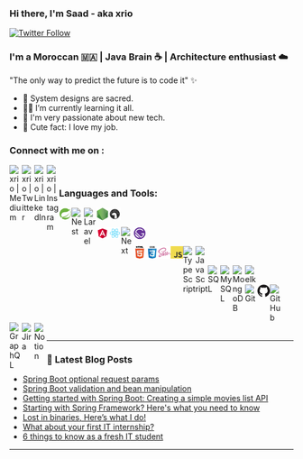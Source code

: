 ### Hi there, I'm Saad - aka xrio


[![Twitter Follow](https://img.shields.io/twitter/follow/daasrattale?color=1DA1F2&logo=twitter&style=for-the-badge)](https://twitter.com/intent/follow?original_referer=https%3A%2F%2Fgithub.com%2Fdaasrattale&screen_name=daasrattale)


### I'm a Moroccan 🇲🇦 | Java Brain ☕️ | Architecture enthusiast ☁️

"The only way to predict the future is to code it" ✨

- 🔅 System designs are sacred.
- 🤟🏻 I’m currently learning it all.
- 🤍 I'm very passionate about new tech.
- 👻 Cute fact: I love my job.

### Connect with me on :

[<img align="left" alt="xrio | Medium" width="22px" src="https://cdn.jsdelivr.net/npm/simple-icons@v3/icons/medium.svg" />][medium]
[<img align="left" alt="xrio | Twitter" width="22px" src="https://cdn.jsdelivr.net/npm/simple-icons@v3/icons/twitter.svg" />][twitter]
[<img align="left" alt="xrio | LinkedIn" width="22px" src="https://cdn.jsdelivr.net/npm/simple-icons@v3/icons/linkedin.svg" />][linkedin]
[<img align="left" alt="xrio | Instagram" width="22px" src="https://cdn.jsdelivr.net/npm/simple-icons@v3/icons/stackoverflow.svg" />][stackoverflow]
<br />

### Languages and Tools:

[<img align="left" alt="Spring" width="22px" src="https://raw.githubusercontent.com/github/explore/80688e429a7d4ef2fca1e82350fe8e3517d3494d/topics/spring-boot/spring-boot.png" />][xrio]
[<img align="left" alt="Nest" width="22px" src="https://docs.nestjs.com/assets/logo-small.svg" />][xrio]
[<img align="left" alt="Laravel" width="22px" src="https://upload.wikimedia.org/wikipedia/commons/thumb/9/9a/Laravel.svg/1200px-Laravel.svg.png" />][xrio]
[<img align="left" alt="Node.js" width="22px" src="https://raw.githubusercontent.com/github/explore/80688e429a7d4ef2fca1e82350fe8e3517d3494d/topics/nodejs/nodejs.png" />][xrio]
[<img align="left" alt="Deno" width="22px" src="https://raw.githubusercontent.com/github/explore/361e2821e2dea67711cde99c9c40ed357061cf27/topics/deno/deno.png" />][xrio]
<br>
<br>
[<img align="left" alt="Angular" width="22px" src="https://raw.githubusercontent.com/github/explore/80688e429a7d4ef2fca1e82350fe8e3517d3494d/topics/angular/angular.png" />][xrio]
[<img align="left" alt="React" width="22px" src="https://raw.githubusercontent.com/github/explore/80688e429a7d4ef2fca1e82350fe8e3517d3494d/topics/react/react.png" />][xrio]
[<img align="left" alt="Next" width="22px" src="https://iconape.com/wp-content/files/gm/82643/svg/next-js.svg" />][xrio]
[<img align="left" alt="Gatsby" width="22px" src="https://raw.githubusercontent.com/github/explore/e94815998e4e0713912fed477a1f346ec04c3da2/topics/gatsby/gatsby.png" />][xrio]
<br>
<br>
[<img align="left" alt="HTML" width="22px" src="https://raw.githubusercontent.com/github/explore/80688e429a7d4ef2fca1e82350fe8e3517d3494d/topics/html/html.png" />][xrio]
[<img align="left" alt="CSS3" width="22px" src="https://raw.githubusercontent.com/github/explore/80688e429a7d4ef2fca1e82350fe8e3517d3494d/topics/css/css.png" />][xrio]
[<img align="left" alt="Sass" width="22px" src="https://raw.githubusercontent.com/github/explore/80688e429a7d4ef2fca1e82350fe8e3517d3494d/topics/sass/sass.png" />][xrio]
[<img align="left" alt="JavaScript" width="22px" src="https://raw.githubusercontent.com/github/explore/80688e429a7d4ef2fca1e82350fe8e3517d3494d/topics/javascript/javascript.png" />][xrio]
[<img align="left" alt="TypeScript" width="22px" src="https://devexp.io/wp-content/uploads/2019/05/ts.png" />][xrio]
[<img align="left" alt="JavaScript" width="22px" src="https://brandslogos.com/wp-content/uploads/images/large/java-logo-1.png" />][xrio]
<br>
<br>
[<img align="left" alt="SQL" width="22px" src="https://www.simego.com/content/img/oracle.png" />][xrio]
[<img align="left" alt="MySQL" width="22px" src="https://download.logo.wine/logo/MySQL/MySQL-Logo.wine.png" />][xrio]
[<img align="left" alt="MongoDB" width="22px" src="https://i.dlpng.com/static/png/359589_preview.png" />][xrio]
[<img align="left" alt="elk" width="22px" src="https://cdn.freebiesupply.com/logos/large/2x/elastic-stack-logo-png-transparent.png" />][xrio]
<br><br>
[<img align="left" alt="Git" width="22px" src="https://git-scm.com/images/logos/downloads/Git-Icon-1788C.png" />][xrio]
[<img align="left" alt="GitHub" width="22px" src="https://raw.githubusercontent.com/github/explore/78df643247d429f6cc873026c0622819ad797942/topics/github/github.png" />][xrio]
[<img align="left" alt="GitHub" width="22px" src="https://upload.wikimedia.org/wikipedia/commons/thumb/0/0e/Bitbucket-blue-logomark-only.svg/1200px-Bitbucket-blue-logomark-only.svg.png" />][xrio]
<br><br>
[<img align="left" alt="GraphQL" width="22px" src="https://upload.wikimedia.org/wikipedia/commons/thumb/1/17/GraphQL_Logo.svg/2048px-GraphQL_Logo.svg.png" />][xrio]
<br><br>
[<img align="left" alt="Jira" width="22px" src="https://clearhub.tech/wp-content/uploads/2018/08/AppLogo_Jira.png" />][xrio]
[<img align="left" alt="Notion" width="22px" src="https://images-wixmp-ed30a86b8c4ca887773594c2.wixmp.com/f/b86edfa2-993d-4f6a-87e4-d0709fd9c0b1/ddgxeer-4754f58f-17b1-4d33-b8e3-b158a10a9aba.png/v1/fill/w_894,h_894,strp/white_notion_logo_icon_for_black_dark_theme_by_seyahdoo_ddgxeer-pre.png?token=eyJ0eXAiOiJKV1QiLCJhbGciOiJIUzI1NiJ9.eyJzdWIiOiJ1cm46YXBwOjdlMGQxODg5ODIyNjQzNzNhNWYwZDQxNWVhMGQyNmUwIiwiaXNzIjoidXJuOmFwcDo3ZTBkMTg4OTgyMjY0MzczYTVmMGQ0MTVlYTBkMjZlMCIsIm9iaiI6W1t7ImhlaWdodCI6Ijw9MTI4MCIsInBhdGgiOiJcL2ZcL2I4NmVkZmEyLTk5M2QtNGY2YS04N2U0LWQwNzA5ZmQ5YzBiMVwvZGRneGVlci00NzU0ZjU4Zi0xN2IxLTRkMzMtYjhlMy1iMTU4YTEwYTlhYmEucG5nIiwid2lkdGgiOiI8PTEyODAifV1dLCJhdWQiOlsidXJuOnNlcnZpY2U6aW1hZ2Uub3BlcmF0aW9ucyJdfQ.cumez1G4ONxtJEtwuYDFMWxdL-VUReQXufSovBCVI14" />][xrio]
<br />

---

### 📕 Latest Blog Posts

- [Spring Boot optional request params](https://elattar.me/posts/spring-optional-request-params/)
- [Spring Boot validation and bean manipulation](https://elattar.me/posts/spring-validation-and-bean-manipulation/)
- [Getting started with Spring Boot: Creating a simple movies list API](https://elattar.me/posts/getting-started-with-spring-boot-creating-a-simple-movies-list-api/)
- [Starting with Spring Framework? Here's what you need to know](https://elattar.me/posts/starting-with-spring-heres-what-you-need-to-know/)
- [Lost in binaries, Here’s what I do!](https://elattar.me/posts/lost-in-binaries-heres-what-i-do/)
- [What about your first IT internship?](https://elattar.me/posts/what-about-your-first-it-internship/)
- [6 things to know as a fresh IT student](https://elattar.me/posts/6-things-to-know-as-a-fresh-it-student/)


---

[twitter]: https://twitter.com/daasrattale
[medium]: https://xrio.medium.com
[stackoverflow]: https://stackoverflow.com/users/12327871/xrio?tab=profile
[linkedin]: https://www.linkedin.com/in/elattar-saad/
[xrio]: https://github.com/xrio/xrio
